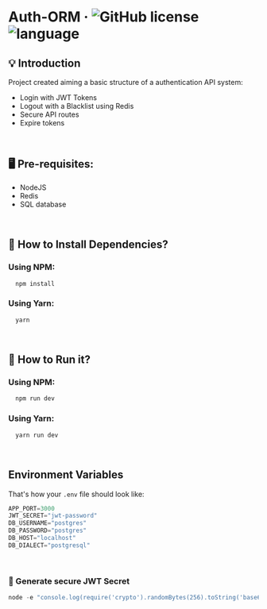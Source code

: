 # Auth-ORM &middot; ![GitHub license](https://img.shields.io/badge/license-MIT-blue.svg) ![language](https://img.shields.io/badge/language-javascript-yellow)

## 💡 Introduction

Project created aiming a basic structure of a authentication API system:

- Login with JWT Tokens
- Logout with a Blacklist using Redis
- Secure API routes
- Expire tokens

<br/>

## 🖥 Pre-requisites:

- NodeJS
- Redis
- SQL database

<br/>

## 💾 How to Install Dependencies?

### Using NPM:

```
  npm install
```

### Using Yarn:

```
  yarn
```

<br/>

## 🚀 How to Run it?

### Using NPM:

```
  npm run dev
```

### Using Yarn:

```
  yarn run dev
```

<br/>

## Environment Variables
That's how your ```.env```  file should look like:
```js
APP_PORT=3000
JWT_SECRET="jwt-password"
DB_USERNAME="postgres"
DB_PASSWORD="postgres"
DB_HOST="localhost"
DB_DIALECT="postgresql"
```
<br/>

### 🔑 Generate secure JWT Secret

```js
node -e "console.log(require('crypto').randomBytes(256).toString('base64'))"
```
